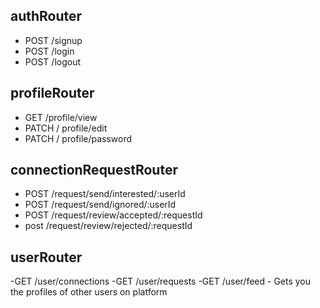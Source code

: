 ## authRouter
- POST /signup
- POST /login
- POST /logout

## profileRouter
- GET /profile/view
- PATCH / profile/edit
- PATCH / profile/password

## connectionRequestRouter
- POST /request/send/interested/:userId
- POST /request/send/ignored/:userId
- POST /request/review/accepted/:requestId
- post /request/review/rejected/:requestId

## userRouter
-GET /user/connections
-GET /user/requests
-GET /user/feed - Gets you the profiles of other users on platform 